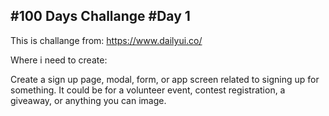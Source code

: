 
## #100 Days Challange #Day 1
 This is challange from:
 https://www.dailyui.co/

 Where i need to create:

 Create a sign up page, modal, form, or app screen related to signing up for something. It could be for a volunteer event, contest registration, a giveaway, or anything you can image.